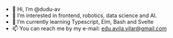 - 👋 Hi, I’m @dudu-av
- 👀 I’m interested in frontend, robotics, data science and AI.
- 🌱 I’m currently learning Typescript, Elm, Bash and Svelte
- 📫 You can reach me by my e-mail: edu.avila.vilar@gmail.com

<!---
dudu-av/dudu-av is a ✨ special ✨ repository because its `README.md` (this file) appears on your GitHub profile.
You can click the Preview link to take a look at your changes.
--->
